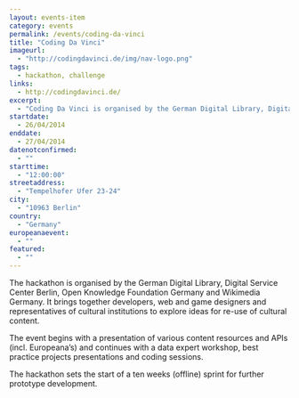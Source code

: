 ```yaml
---
layout: events-item
category: events
permalink: /events/coding-da-vinci
title: "Coding Da Vinci"
imageurl:
  - "http://codingdavinci.de/img/nav-logo.png"
tags:
  - hackathon, challenge
links:
  - http://codingdavinci.de/
excerpt:
  - "Coding Da Vinci is organised by the German Digital Library, Digital Service Center Berlin, Open Knowledge Foundation Germany and Wikimedia Germany. It brings together developers, web and game designers and representatives of cultural institutions to explore ideas for re-use of cultural content."
startdate:
  - 26/04/2014
enddate:
  - 27/04/2014
datenotconfirmed:
  - ""
starttime:
  - "12:00:00"
streetaddress:
  - "Tempelhofer Ufer 23-24"
city:
  - "10963 Berlin"
country:
  - "Germany"
europeanaevent:
  - ""
featured:
  - ""
---
```


The hackathon is organised by the German Digital Library, Digital Service Center Berlin, Open Knowledge Foundation Germany and Wikimedia Germany. It brings together developers, web and game designers and representatives of cultural institutions to explore ideas for re-use of cultural content. 

The event begins with a presentation of various content resources and APIs (incl. Europeana’s) and continues with a data expert workshop, best practice projects presentations and coding sessions. 

The hackathon sets the start of a ten weeks (offline) sprint for further prototype development. 
